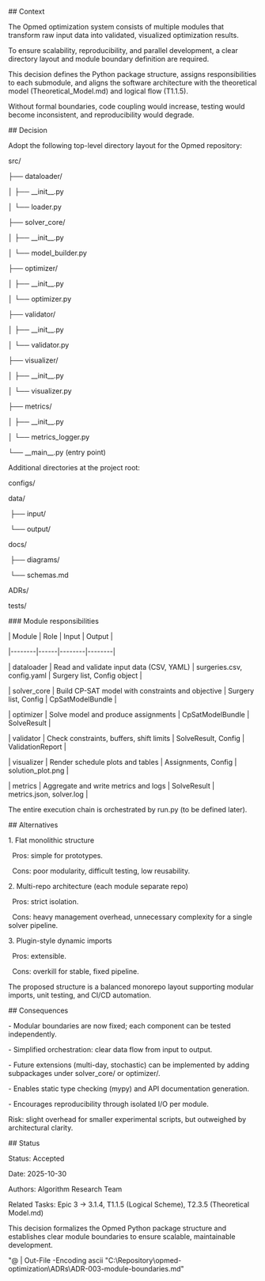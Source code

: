 \## Context

The Opmed optimization system consists of multiple modules that transform raw input data into validated, visualized optimization results.

To ensure scalability, reproducibility, and parallel development, a clear directory layout and module boundary definition are required.



This decision defines the Python package structure, assigns responsibilities to each submodule, and aligns the software architecture with the theoretical model (Theoretical\_Model.md) and logical flow (T1.1.5).



Without formal boundaries, code coupling would increase, testing would become inconsistent, and reproducibility would degrade.



\## Decision

Adopt the following top-level directory layout for the Opmed repository:



src/

├── dataloader/

│   ├── \_\_init\_\_.py

│   └── loader.py

├── solver\_core/

│   ├── \_\_init\_\_.py

│   └── model\_builder.py

├── optimizer/

│   ├── \_\_init\_\_.py

│   └── optimizer.py

├── validator/

│   ├── \_\_init\_\_.py

│   └── validator.py

├── visualizer/

│   ├── \_\_init\_\_.py

│   └── visualizer.py

├── metrics/

│   ├── \_\_init\_\_.py

│   └── metrics\_logger.py

└── \_\_main\_\_.py  (entry point)



Additional directories at the project root:



configs/

data/

&nbsp;├── input/

&nbsp;└── output/

docs/

&nbsp;├── diagrams/

&nbsp;└── schemas.md

ADRs/

tests/



\### Module responsibilities



| Module | Role | Input | Output |

|--------|------|--------|--------|

| dataloader | Read and validate input data (CSV, YAML) | surgeries.csv, config.yaml | Surgery list, Config object |

| solver\_core | Build CP-SAT model with constraints and objective | Surgery list, Config | CpSatModelBundle |

| optimizer | Solve model and produce assignments | CpSatModelBundle | SolveResult |

| validator | Check constraints, buffers, shift limits | SolveResult, Config | ValidationReport |

| visualizer | Render schedule plots and tables | Assignments, Config | solution\_plot.png |

| metrics | Aggregate and write metrics and logs | SolveResult | metrics.json, solver.log |



The entire execution chain is orchestrated by run.py (to be defined later).



\## Alternatives

1\. Flat monolithic structure

&nbsp;  Pros: simple for prototypes.

&nbsp;  Cons: poor modularity, difficult testing, low reusability.



2\. Multi-repo architecture (each module separate repo)

&nbsp;  Pros: strict isolation.

&nbsp;  Cons: heavy management overhead, unnecessary complexity for a single solver pipeline.



3\. Plugin-style dynamic imports

&nbsp;  Pros: extensible.

&nbsp;  Cons: overkill for stable, fixed pipeline.



The proposed structure is a balanced monorepo layout supporting modular imports, unit testing, and CI/CD automation.



\## Consequences

\- Modular boundaries are now fixed; each component can be tested independently.

\- Simplified orchestration: clear data flow from input to output.

\- Future extensions (multi-day, stochastic) can be implemented by adding subpackages under solver\_core/ or optimizer/.

\- Enables static type checking (mypy) and API documentation generation.

\- Encourages reproducibility through isolated I/O per module.



Risk: slight overhead for smaller experimental scripts, but outweighed by architectural clarity.



\## Status

Status: Accepted

Date: 2025-10-30

Authors: Algorithm Research Team

Related Tasks: Epic 3 -> 3.1.4, T1.1.5 (Logical Scheme), T2.3.5 (Theoretical Model.md)



This decision formalizes the Opmed Python package structure and establishes clear module boundaries to ensure scalable, maintainable development.

"@ | Out-File -Encoding ascii "C:\\Repository\\opmed-optimization\\ADRs\\ADR-003-module-boundaries.md"
